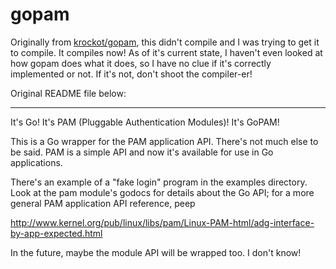 # gopam

Originally from [krockot/gopam](https://github.com/krockot/gopam), this didn't compile and I was trying to get it to compile. It compiles now! As of it's current state, I haven't even looked at how gopam does what it does, so I have no clue if it's correctly implemented or not. If it's not, don't shoot the compiler-er!

Original README file below:

---

It's Go!  It's PAM (Pluggable Authentication Modules)!  It's GoPAM!

This is a Go wrapper for the PAM application API.  There's not much
else to be said.  PAM is a simple API and now it's available for use in Go
applications.

There's an example of a "fake login" program in the examples
directory.  Look at the pam module's godocs for details about the Go
API; for a more general PAM application API reference, peep

http://www.kernel.org/pub/linux/libs/pam/Linux-PAM-html/adg-interface-by-app-expected.html

In the future, maybe the module API will be wrapped too.  I don't know!

